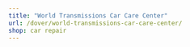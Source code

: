 ```yaml
---
title: "World Transmissions Car Care Center"
url: /dover/world-transmissions-car-care-center/
shop: car repair
---
```

